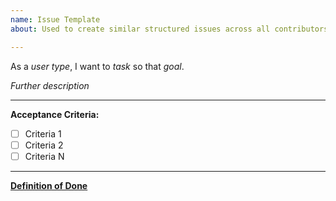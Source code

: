 ```yaml
---
name: Issue Template
about: Used to create similar structured issues across all contributors

---
```


As a _user type_, I want to _task_ so that _goal_.

_Further description_

---

**Acceptance Criteria:**
- [ ] Criteria 1
- [ ] Criteria 2
- [ ] Criteria N

---

[**Definition of Done**](https://github.com/openintegrationhub/Data-and-Domain-Models/blob/master/CONTRIBUTING.md#definition-of-done)
